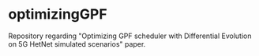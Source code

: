 # optimizingGPF
Repository regarding "Optimizing GPF scheduler with Differential Evolution on  5G HetNet simulated scenarios" paper.
